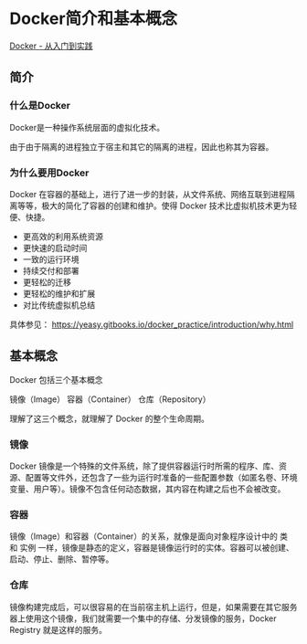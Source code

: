 # Docker简介和基本概念

[Docker - 从入门到实践](https://yeasy.gitbooks.io/docker_practice/)

## 简介

### 什么是Docker

Docker是一种操作系统层面的虚拟化技术。

由于由于隔离的进程独立于宿主和其它的隔离的进程，因此也称其为容器。

### 为什么要用Docker

Docker 在容器的基础上，进行了进一步的封装，从文件系统、网络互联到进程隔离等等，极大的简化了容器的创建和维护。使得 Docker 技术比虚拟机技术更为轻便、快捷。

- 更高效的利用系统资源
- 更快速的启动时间
- 一致的运行环境
- 持续交付和部署
- 更轻松的迁移
- 更轻松的维护和扩展
- 对比传统虚拟机总结

具体参见： https://yeasy.gitbooks.io/docker_practice/introduction/why.html

## 基本概念

Docker 包括三个基本概念

镜像（Image）
容器（Container）
仓库（Repository）

理解了这三个概念，就理解了 Docker 的整个生命周期。

### 镜像

Docker 镜像是一个特殊的文件系统，除了提供容器运行时所需的程序、库、资源、配置等文件外，还包含了一些为运行时准备的一些配置参数（如匿名卷、环境变量、用户等）。镜像不包含任何动态数据，其内容在构建之后也不会被改变。

### 容器

镜像（Image）和容器（Container）的关系，就像是面向对象程序设计中的 类 和 实例 一样，镜像是静态的定义，容器是镜像运行时的实体。容器可以被创建、启动、停止、删除、暂停等。

### 仓库

镜像构建完成后，可以很容易的在当前宿主机上运行，但是，如果需要在其它服务器上使用这个镜像，我们就需要一个集中的存储、分发镜像的服务，Docker Registry 就是这样的服务。

